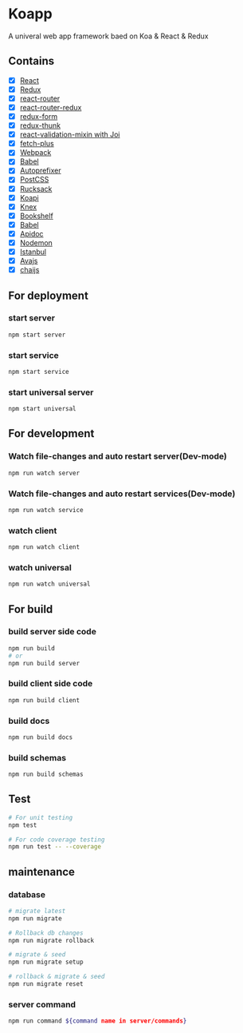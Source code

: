 # Koapp
A univeral web app framework baed on Koa & React & Redux

## Contains

- [x] [React](http://facebook.github.io/react)
- [x] [Redux](http://redux.js.org)
- [x] [react-router](https://github.com/reactjs/react-router)
- [x] [react-router-redux](https://github.com/reactjs/react-router-redux)
- [x] [redux-form](https://github.com/erikras/redux-form)
- [x] [redux-thunk](https://github.com/gaearon/redux-thunk)
- [x] [react-validation-mixin with Joi](https://github.com/jurassix/react-validation-mixin)
- [x] [fetch-plus](https://github.com/RickWong/fetch-plus)
- [x] [Webpack](https://webpack.github.io/)
- [x] [Babel](http://babeljs.io/)
- [x] [Autoprefixer](https://github.com/postcss/autoprefixer)
- [x] [PostCSS](https://github.com/postcss/postcss)
- [x] [Rucksack](http://simplaio.github.io/rucksack/docs)
- [x] [Koapi](https://github.com/koapi/koapi)
- [x] [Knex](http://knexjs.org/)
- [x] [Bookshelf](http://bookshelfjs.org/)
- [x] [Babel](https://babeljs.io/)
- [x] [Apidoc](http://apidocjs.com/)
- [x] [Nodemon](http://nodemon.io/)
- [x] [Istanbul](https://github.com/gotwarlost/istanbul)
- [x] [Avajs](https://ava.li)
- [x] [chaijs](http://chaijs.com)

## For deployment
### start server
```bash
npm start server
```

### start service
```bash
npm start service
```

### start universal server
```bash
npm start universal
```

## For development
### Watch file-changes and auto restart server(Dev-mode)
```bash
npm run watch server
```
### Watch file-changes and auto restart services(Dev-mode)
```bash
npm run watch service
```
### watch client
```bash
npm run watch client
```
### watch universal
```bash
npm run watch universal
```

## For build
### build server side code
```bash
npm run build
# or
npm run build server
```
### build client side code
```bash
npm run build client
```
### build docs
```bash
npm run build docs
```
### build schemas
```bash
npm run build schemas
```

## Test

```bash
# For unit testing
npm test

# For code coverage testing
npm run test -- --coverage
```

## maintenance
### database
```bash
# migrate latest
npm run migrate

# Rollback db changes
npm run migrate rollback
```

```bash
# migrate & seed
npm run migrate setup
```

```bash
# rollback & migrate & seed
npm run migrate reset
```

### server command
```bash
npm run command ${command name in server/commands}
```
